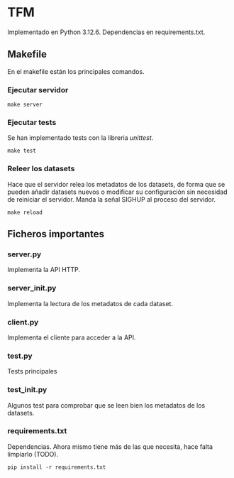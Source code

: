 # TFM
Implementado en Python 3.12.6. Dependencias en requirements.txt.


## Makefile
En el makefile están los principales comandos.

### Ejecutar servidor
```
make server
```
### Ejecutar tests
Se han implementado tests con la libreria *unittest*.
```
make test
```
### Releer los datasets
Hace que el servidor relea los metadatos de los datasets, de forma que se pueden añadir datasets nuevos o modificar su configuración sin necesidad de reiniciar el servidor. Manda la señal SIGHUP al proceso del servidor.
```
make reload
```

## Ficheros importantes
### server.py
Implementa la API HTTP.

### server_init.py
Implementa la lectura de los metadatos de cada dataset.

### client.py
Implementa el cliente para acceder a la API.

### test.py
Tests principales

### test_init.py
Algunos test para comprobar que se leen bien los metadatos de los datasets.

### requirements.txt
Dependencias. Ahora mismo tiene más de las que necesita, hace falta limpiarlo (TODO).
```
pip install -r requirements.txt
```
